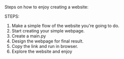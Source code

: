 Steps on how to enjoy creating a website:

STEPS:
1. Make a simple flow of the website you're going to do.
2. Start creating your simple webpage. 
3. Create a main.py
4. Design the webpage for final result.
5. Copy the link and run in browser.
6. Explore the website and enjoy 
